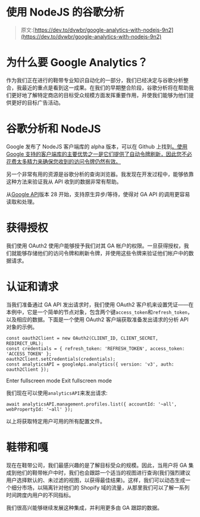 # 使用 NodeJS 的谷歌分析

> 原文:[https://dev.to/dvwbr/google-analytics-with-nodejs-9n2](https://dev.to/dvwbr/google-analytics-with-nodejs-9n2)

# 为什么要 Google Analytics？

作为我们正在进行的鞋带专业知识自动化的一部分，我们已经决定与谷歌分析整合，我最近的重点是看到这一成果。在我们的早期整合阶段，谷歌分析将在帮助我们更好地了解特定商店的目标受众规模方面发挥重要作用，并使我们能够为他们提供更好的目标广告活动。

# 谷歌分析和 NodeJS

Google 发布了 NodeJS 客户端库的 alpha 版本，可以在 Github 上找到[。使用 Google 支持的客户端库的主要优势之一是它们提供了自动令牌刷新，因此您不必花费太多精力来确保您收到的访问令牌仍然有效。](https://github.com/google/google-api-nodejs-client)

另一个非常有用的资源是谷歌分析的查询浏览器。我发现在开发过程中，能够依靠这种方法来验证我从 API 收到的数据非常有帮助。

从[Google API](https://www.npmjs.com/package/googleapis)版本 28 开始，支持原生异步/等待，使得对 GA API 的调用更容易读取和处理。

# 获得授权

我们使用 OAuth2 使用户能够授予我们对其 GA 帐户的权限。一旦获得授权，我们就能够存储他们的访问令牌和刷新令牌，并使用这些令牌来验证他们帐户中的数据请求。

# 认证和请求

当我们准备通过 GA API 发出请求时，我们使用 OAuth2 客户机来设置凭证——在本例中，它是一个简单的节点对象，包含两个键`access_token`和`refresh_token`，以及相应的数据。下面是一个使用 OAuth2 客户端获取准备发出请求的分析 API 对象的示例。

```
const oauth2Client = new OAuth2(CLIENT_ID, CLIENT_SECRET, REDIRECT_URL);
const credentials = { refresh_token: 'REFRESH_TOKEN', access_token: 'ACCESS_TOKEN' };
oauth2Client.setCredentials(credentials);
const analyticsAPI = googleApi.analytics({ version: 'v3', auth: oauth2Client }); 
```

Enter fullscreen mode Exit fullscreen mode

我们现在可以使用`analyticsAPI`来发出请求:

`await analyticsAPI.management.profiles.list({ accountId: '~all', webPropertyId: '~all' });`

以上将获取特定用户可用的所有配置文件。

# 鞋带和嘎

现在在鞋带公司，我们最感兴趣的是了解目标受众的规模。因此，当用户将 GA 集成到他们的鞋带帐户中时，我们也会跟踪一个适当的视图进行查询(我们强烈建议用户选择默认的、未过滤的视图，以获得最佳结果)。这样，我们可以动态生成一个细分市场，以隔离针对他们的 Shopify 域的流量，从那里我们可以了解一系列时间跨度内用户的不同指标。

我们很高兴能够继续发展这种集成，并利用更多由 GA 跟踪的数据。
